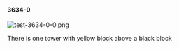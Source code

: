 #### 3634-0
![test-3634-0-0.png](https://github.com/lil-lab/nlvr/raw/master/nlvr/test/images/1/test-3634-0-0.png "test-3634-0-0.png")

There is one tower with yellow block above a black block